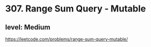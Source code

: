 # 307. Range Sum Query - Mutable
## level: Medium

https://leetcode.com/problems/range-sum-query-mutable/
